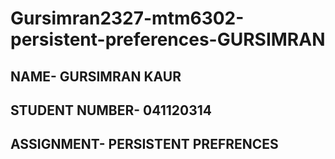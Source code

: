 # Gursimran2327-mtm6302-persistent-preferences-GURSIMRAN

## NAME- GURSIMRAN KAUR
## STUDENT NUMBER- 041120314
## ASSIGNMENT- PERSISTENT PREFRENCES